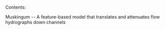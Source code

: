 Contents:

Muskingum -- A feature-based model that translates and attenuates flow hydrographs down channels
